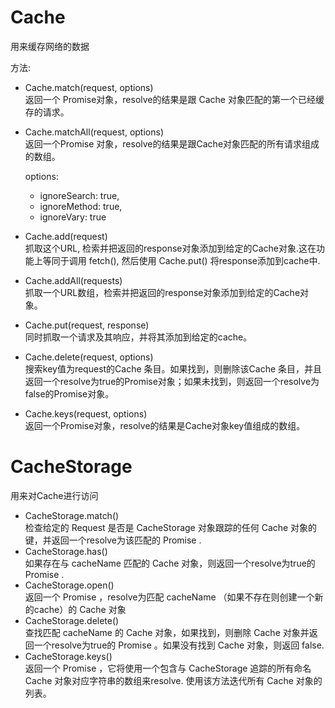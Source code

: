 # Cache
用来缓存网络的数据

方法:
- Cache.match(request, options)  
返回一个 Promise对象，resolve的结果是跟 Cache 对象匹配的第一个已经缓存的请求。
- Cache.matchAll(request, options)  
返回一个Promise 对象，resolve的结果是跟Cache对象匹配的所有请求组成的数组。

  options:
  - ignoreSearch: true,
  - ignoreMethod: true,
  - ignoreVary: true

- Cache.add(request)  
抓取这个URL, 检索并把返回的response对象添加到给定的Cache对象.这在功能上等同于调用 fetch(), 然后使用 Cache.put() 将response添加到cache中.
- Cache.addAll(requests)  
抓取一个URL数组，检索并把返回的response对象添加到给定的Cache对象。
- Cache.put(request, response)  
同时抓取一个请求及其响应，并将其添加到给定的cache。
- Cache.delete(request, options)  
搜索key值为request的Cache 条目。如果找到，则删除该Cache 条目，并且返回一个resolve为true的Promise对象；如果未找到，则返回一个resolve为false的Promise对象。
- Cache.keys(request, options)  
返回一个Promise对象，resolve的结果是Cache对象key值组成的数组。

# CacheStorage
用来对Cache进行访问

- CacheStorage.match()  
检查给定的 Request 是否是 CacheStorage 对象跟踪的任何 Cache 对象的键，并返回一个resolve为该匹配的 Promise .
- CacheStorage.has()  
如果存在与 cacheName 匹配的 Cache 对象，则返回一个resolve为true的 Promise .
- CacheStorage.open()  
返回一个 Promise ，resolve为匹配  cacheName （如果不存在则创建一个新的cache）的 Cache 对象
- CacheStorage.delete()  
查找匹配 cacheName 的 Cache 对象，如果找到，则删除 Cache 对象并返回一个resolve为true的 Promise 。如果没有找到 Cache 对象，则返回 false.
- CacheStorage.keys()  
返回一个 Promise ，它将使用一个包含与 CacheStorage 追踪的所有命名 Cache 对象对应字符串的数组来resolve. 使用该方法迭代所有 Cache 对象的列表。